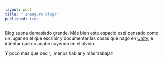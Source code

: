 ```yaml
---
layout: post
title: "¡Inauguro blog!"
published: true
---
```


Blog suena demasiado grande. Más bien este espacio está pensado como un lugar en el que escribir y documentar las cosas que hago en [Unity](https://unity3d.com/es), e intentar que no acabe cayendo en el olvido.

Y poco más que decir, ¡menos hablar y más trabajar!

